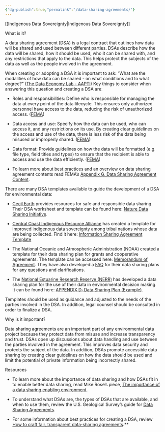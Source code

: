 ```yaml
---
{"dg-publish":true,"permalink":"/data-sharing-agreements/"}
---
```



[[Indigenous Data Sovereignty\|Indigenous Data Sovereignty]]
 
What is it?

A data sharing agreement (DSA) is a legal contract that outlines how data will be shared and used between different parties. DSAs describe how the data will be shared, how it should be used, who it can be shared with, and any restrictions that apply to the data. This helps protect the subjects of the data as well as the people involved in the agreement. 

  

When creating or adopting a DSA it is important to ask: “What are the modalities of how data can be shared - on what conditions and to what degree?” ([The Data Economy Lab - AAPTI](https://thedataeconomylab.com/mindmap/)) Key things to consider when answering this question and creating a DSA are:

- Roles and responsibilities: Define who is responsible for managing the data at every point of the data lifecycle. This ensures only authorized personnel have access to the data, reducing the risk of unauthorized access. ([FEMA](https://www.fema.gov/sites/default/files/2020-06/DATA-SHA.PDF))
    
- Data access and use: Specify how the data can be used, who can access it, and any restrictions on its use. By creating clear guidelines on the access and use of the data, there is less risk of the data being misused or improperly shared. ([FEMA](https://www.fema.gov/sites/default/files/2020-06/DATA-SHA.PDF))
    
- Data format: Provide guidelines on how the data will be formatted (e.g. file type, field titles and types) to ensure that the recipient is able to access and use the data efficiently. ([FEMA](https://www.fema.gov/sites/default/files/2020-06/DATA-SHA.PDF))
    
- To learn more about best practices and an overview on data sharing agreement contents read FEMA’s [Appendix G. Data Sharing Agreement Content](https://fema.gov/sites/default/files/2020-06/DATA-SHA.PDF).
    

  

There are many DSA templates available to guide the development of a DSA for environmental data:

- [Cecil Earth](https://cecilearth.notion.site/Nature-Data-Sharing-Initiative-11bef16bbbe480ed9c13ef1a8cc939c2) provides resources for safe and responsible data sharing. Their DSA worksheet and template can be found here: [Nature Data Sharing Initiative](https://docsend.com/view/qhe9fci2ifhkurh9).
    
- [Central Coast Indigenous Resource Alliance](https://www.ccira.ca/) has created a template for improved indigenous data sovereignty among tribal nations whose data are being collected. Find it here: [Information Sharing Agreement Template](https://www.indigenousguardianstoolkit.ca/sites/default/files/Community%20Resource_Central%20Coast%20Indigenous%20Resource%20Alliance_Draft%20Information%20Sharing%20Agreement%20Template_0.pdf) 
    
- The National Oceanic and Atmospheric Administration (NOAA) created a template for their data sharing plan for grants and cooperative agreements. The template can be accessed here: [Memorandum of Agreement](https://www.iho-machc.org/documents/seabed2030/Agendas/NOAA%20Data%20Sharing%20Agreement%20Template_USA.pdf). They have also developed a [FAQ](https://seagrant.noaa.gov/wp-content/uploads/2023/07/DataSharingPlanFAQ_2020.pdf) for their data sharing plans for any questions and clarifications. 
    
- The [National Estuarine Research Reserve (NERR)](https://coast.noaa.gov/nerrs/) has developed a data sharing plan for the use of their data in environmental decision making. It can be found here: [APPENDIX D: Data Sharing Plan (Example)](https://nerrssciencecollaborative.org/media/files/NERRS_Example_Data_Sharing_Plan.pdf).
    

  

Templates should be used as guidance and adjusted to the needs of the parties involved in the DSA. In addition, legal counsel should be consulted in order to finalize a DSA. 

  

Why is it important?

Data sharing agreements are an important part of any environmental data project because they protect data from misuse and increase transparency and trust. DSAs open up discussions about data handling and use between the parties involved in the agreement. This improves data security and protects the subject of the data. In addition, DSAs promote accessible data sharing by creating clear guidelines on how the data should be used and limit the potential of private information being incorrectly shared. 

  

Resources

- To learn more about the importance of data sharing and how DSAs fit in to enable better data sharing, read Mike Rose’s piece, [The importance of a data sharing enabling environment](https://medium.com/@mikeerose/the-importance-of-a-data-sharing-enabling-environment-a6d7c36acffa).
    
- To understand what DSAs are, the types of DSAs that are available, and when to use them, review the U.S. Geological Survey’s guide for [Data Sharing Agreements](https://www.usgs.gov/data-management/data-sharing-agreements#:~:text=A%20data%20sharing%20agreement%20).
    
- For some information about best practices for creating a DSA, review [How to craft fair, transparent data-sharing agreements](https://www.route-fifty.com/digital-government/2024/01/how-craft-fair-transparent-data-sharing-agreements/393142/).**